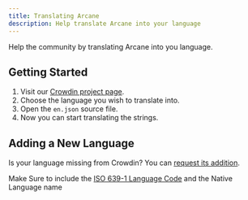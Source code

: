 ```yaml
---
title: Translating Arcane
description: Help translate Arcane into your language
---
```


Help the community by translating Arcane into you language.

## Getting Started

1. Visit our [Crowdin project page](https://crowdin.com/project/arcane-docker-management).
2. Choose the language you wish to translate into.
3. Open the `en.json` source file.
4. Now you can start translating the strings.

## Adding a New Language

Is your language missing from Crowdin? You can [request its addition](https://github.com/ofkm/arcane/issues/new?assignees=&labels=language-request&projects=&template=language-request.yml&title=%F0%9F%8C%90+Language+request%3A+%3Clanguage+name+in+english%3E).

Make Sure to include the [ISO 639-1 Language Code](https://www.andiamo.co.uk/resources/iso-language-codes/) and the Native Language name
